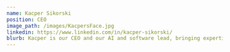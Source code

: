 ```yaml
---
name: Kacper Sikorski
position: CEO
image_path: /images/KacpersFace.jpg
linkedin: https://www.linkedin.com/in/kacper-sikorski/
blurb: Kacper is our CEO and our AI and software lead, bringing expertise in machine learning algorithms.
---
```

